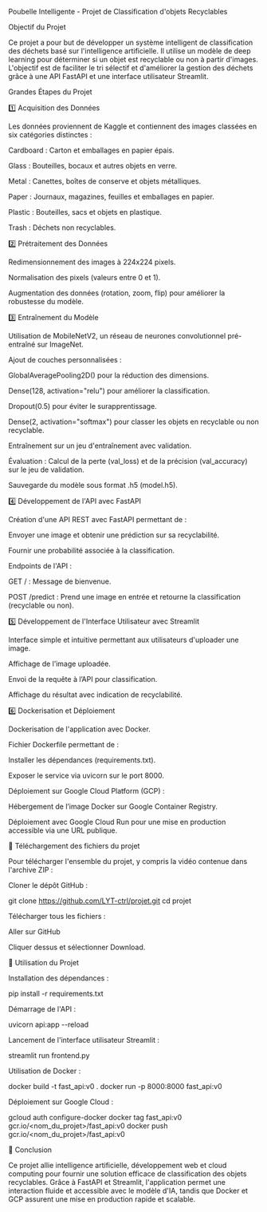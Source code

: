 Poubelle Intelligente - Projet de Classification d'objets Recyclables

Objectif du Projet

Ce projet a pour but de développer un système intelligent de classification des déchets basé sur l'intelligence artificielle. Il utilise un modèle de deep learning pour déterminer si un objet est recyclable ou non à partir d'images. L'objectif est de faciliter le tri sélectif et d'améliorer la gestion des déchets grâce à une API FastAPI et une interface utilisateur Streamlit.

Grandes Étapes du Projet

1️⃣ Acquisition des Données

Les données proviennent de Kaggle et contiennent des images classées en six catégories distinctes :

Cardboard : Carton et emballages en papier épais.

Glass : Bouteilles, bocaux et autres objets en verre.

Metal : Canettes, boîtes de conserve et objets métalliques.

Paper : Journaux, magazines, feuilles et emballages en papier.

Plastic : Bouteilles, sacs et objets en plastique.

Trash : Déchets non recyclables.

2️⃣ Prétraitement des Données

Redimensionnement des images à 224x224 pixels.

Normalisation des pixels (valeurs entre 0 et 1).

Augmentation des données (rotation, zoom, flip) pour améliorer la robustesse du modèle.

3️⃣ Entraînement du Modèle

Utilisation de MobileNetV2, un réseau de neurones convolutionnel pré-entraîné sur ImageNet.

Ajout de couches personnalisées :

GlobalAveragePooling2D() pour la réduction des dimensions.

Dense(128, activation="relu") pour améliorer la classification.

Dropout(0.5) pour éviter le surapprentissage.

Dense(2, activation="softmax") pour classer les objets en recyclable ou non recyclable.

Entraînement sur un jeu d'entraînement avec validation.

Évaluation : Calcul de la perte (val_loss) et de la précision (val_accuracy) sur le jeu de validation.

Sauvegarde du modèle sous format .h5 (model.h5).

4️⃣ Développement de l'API avec FastAPI

Création d'une API REST avec FastAPI permettant de :

Envoyer une image et obtenir une prédiction sur sa recyclabilité.

Fournir une probabilité associée à la classification.

Endpoints de l'API :

GET / : Message de bienvenue.

POST /predict : Prend une image en entrée et retourne la classification (recyclable ou non).

5️⃣ Développement de l'Interface Utilisateur avec Streamlit

Interface simple et intuitive permettant aux utilisateurs d'uploader une image.

Affichage de l’image uploadée.

Envoi de la requête à l’API pour classification.

Affichage du résultat avec indication de recyclabilité.

6️⃣ Dockerisation et Déploiement

Dockerisation de l'application avec Docker.

Fichier Dockerfile permettant de :

Installer les dépendances (requirements.txt).

Exposer le service via uvicorn sur le port 8000.

Déploiement sur Google Cloud Platform (GCP) :

Hébergement de l’image Docker sur Google Container Registry.

Déploiement avec Google Cloud Run pour une mise en production accessible via une URL publique.

📌 Téléchargement des fichiers du projet

Pour télécharger l'ensemble du projet, y compris la vidéo contenue dans l'archive ZIP :

Cloner le dépôt GitHub :

git clone https://github.com/LYT-ctrl/projet.git
cd projet

Télécharger tous les fichiers :

Aller sur GitHub

Cliquer dessus et sélectionner Download.

📌 Utilisation du Projet

Installation des dépendances :

pip install -r requirements.txt

Démarrage de l'API :

uvicorn api:app --reload

Lancement de l'interface utilisateur Streamlit :

streamlit run frontend.py

Utilisation de Docker :

docker build -t fast_api:v0 .
docker run -p 8000:8000 fast_api:v0

Déploiement sur Google Cloud :

gcloud auth configure-docker
docker tag fast_api:v0 gcr.io/<nom_du_projet>/fast_api:v0
docker push gcr.io/<nom_du_projet>/fast_api:v0

🚀 Conclusion

Ce projet allie intelligence artificielle, développement web et cloud computing pour fournir une solution efficace de classification des objets recyclables. Grâce à FastAPI et Streamlit, l'application permet une interaction fluide et accessible avec le modèle d'IA, tandis que Docker et GCP assurent une mise en production rapide et scalable.
